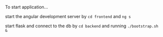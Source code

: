 To start application...

start the angular development server by `cd frontend` and `ng s`

start flask and connect to the db by `cd backend` and running `./bootstrap.sh &`
